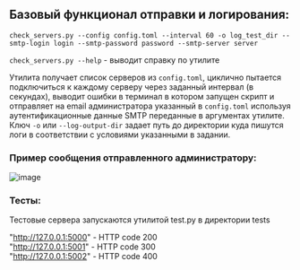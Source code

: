 ## Базовый функционал отправки и логирования:

`check_servers.py --config config.toml --interval 60 -o log_test_dir --smtp-login login --smtp-password password --smtp-server server`

`check_servers.py --help` - выводит справку по утилите

Утилита получает список серверов из `config.toml`, циклично пытается подключиться к каждому серверу через заданный интервал (в секундах), выводит ошибки в терминал в котором запущен скрипт и отправляет на email администратора указанный в `config.toml` используя аутентификационные данные SMTP переданные в аргументах утилите. 
Ключ `-o` или `--log-output-dir` задает путь до директории куда пишутся логи в соответствии с условиями указанными в задании.

### Пример сообщения отправленного администратору:

![image](https://github.com/DrugsNotIncluded/servionica_tests/assets/65225927/07c8093b-f4f9-4538-a356-8bb33247378e)

### Тесты:
Тестовые сервера запускаются утилитой test.py в директории tests

"http://127.0.0.1:5000" - HTTP code 200 \
"http://127.0.0.1:5001" - HTTP code 300 \
"http://127.0.0.1:5002" - HTTP code 400

